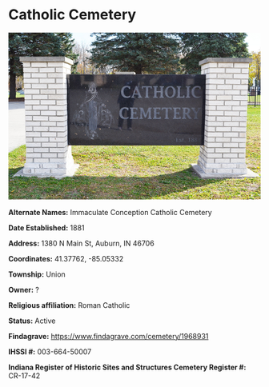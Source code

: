 # Catholic Cemetery


![Catholic Cemetery Entrance](https://github.com/FyoAtEPL/DeKalbCemeteries/blob/main/images/cemeteryPhotos/CatholicCemetery.png "Catholic Cemetery Entrance")

**Alternate Names:** Immaculate Conception Catholic Cemetery

**Date Established:** 1881

**Address:** 1380 N Main St, Auburn, IN 46706

**Coordinates:** 41.37762, -85.05332

**Township:** Union

**Owner:** ?

**Religious affiliation:** Roman Catholic

**Status:** Active

**Findagrave:** https://www.findagrave.com/cemetery/1968931

**IHSSI #:** 	003-664-50007

**Indiana Register of Historic Sites and Structures Cemetery Register #:** 	CR-17-42
